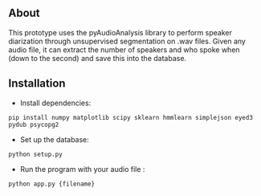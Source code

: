 ## About
This prototype uses the pyAudioAnalysis library to perform speaker diarization through unsupervised segmentation on .wav files. Given any audio file, it can extract the number of speakers and who spoke when (down to the second) and save this into the database.

## Installation
 * Install dependencies:
 ```
pip install numpy matplotlib scipy sklearn hmmlearn simplejson eyed3 pydub psycopg2
```
 * Set up the database:
```
python setup.py
```

 * Run the program with your audio file :
```
python app.py {filename}
```